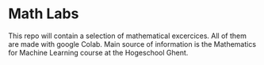 # Math Labs
This repo will contain a selection of mathematical excercices. All of them are made with google Colab. Main source of information is the Mathematics for Machine Learning course at the Hogeschool Ghent.
